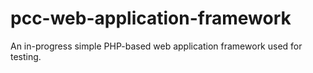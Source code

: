 # pcc-web-application-framework
An in-progress simple PHP-based web application framework used for testing.
